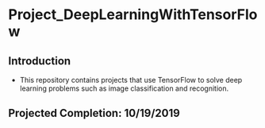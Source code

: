 # Project_DeepLearningWithTensorFlow

## Introduction
* This repository contains projects that use TensorFlow to solve deep learning problems such as image classification and recognition.

## Projected Completion: 10/19/2019
